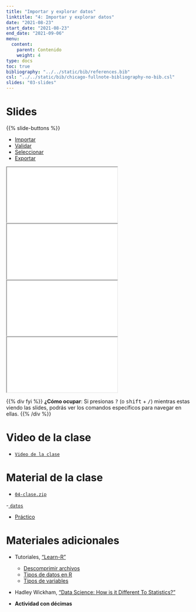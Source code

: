 ```yaml
---
title: "Importar y explorar datos"
linktitle: "4: Importar y explorar datos"
date: "2021-08-23"
start_date: "2021-08-23"
end_date: "2021-09-06"
menu:
  content:
    parent: Contenido
    weight: 4
type: docs
toc: true
bibliography: "../../static/bib/references.bib"
csl: "../../static/bib/chicago-fullnote-bibliography-no-bib.csl"
slides: "03-slides"
---
```


# Slides

{{% slide-buttons %}}

<ul class="nav nav-tabs" id="slide-tabs" role="tablist">
<li class="nav-item">
<a class="nav-link active" id="importar-tab" data-toggle="tab" href="#importar" role="tab" aria-controls="importar" aria-selected="true">Importar</a>
</li>
<li class="nav-item">
<a class="nav-link" id="validar-tab" data-toggle="tab" href="#validar" role="tab" aria-controls="validar" aria-selected="false">Validar</a>
</li>
<li class="nav-item">
<a class="nav-link" id="seleccionar-tab" data-toggle="tab" href="#seleccionar" role="tab" aria-controls="seleccionar" aria-selected="false">Seleccionar</a>
</li>
<li class="nav-item">
<a class="nav-link" id="exportar-tab" data-toggle="tab" href="#exportar" role="tab" aria-controls="exportar" aria-selected="false">Exportar</a>
</li>
</ul>

<div id="slide-tabs" class="tab-content">

<div id="importar" class="tab-pane fade show active" role="tabpanel" aria-labelledby="importar-tab">

<div class="embed-responsive embed-responsive-16by9">

<iframe class="embed-responsive-item" src="/slides/04-slides.html#import">
</iframe>

</div>

</div>

<div id="validar" class="tab-pane fade" role="tabpanel" aria-labelledby="validar-tab">

<div class="embed-responsive embed-responsive-16by9">

<iframe class="embed-responsive-item" src="/slides/04-slides.html#renv">
</iframe>

</div>

</div>

<div id="seleccionar" class="tab-pane fade" role="tabpanel" aria-labelledby="seleccionar-tab">

<div class="embed-responsive embed-responsive-16by9">

<iframe class="embed-responsive-item" src="/slides/04-slides.html#rcom">
</iframe>

</div>

</div>

<div id="exportar" class="tab-pane fade" role="tabpanel" aria-labelledby="exportar-tab">

<div class="embed-responsive embed-responsive-16by9">

<iframe class="embed-responsive-item" src="/slides/04-slides.html#exp">
</iframe>

</div>

</div>

</div>

{{% div fyi %}}
**¿Cómo ocupar**: Si presionas <kbd>?</kbd> (o <kbd>shift</kbd> + <kbd>/</kbd>) mientras estas viendo las slides, podrás ver los comandos específicos para navegar en ellas.
{{% /div %}}

# Video de la clase

-   [<i class="fas fa-video"></i> `Video de la clase`](https://zoom.us/rec/share/aKaz3bmSVg5iE7Sn8qeDVTrj3zoK_7HBkvMB46hhuH5C0trYK_V6YXqxbRwdpEMu.Y17bJ5f4XEiDn2qT?startTime=1629756672000)

# Material de la clase

-   [<i class="fas fa-file-archive"></i> `04-clase.zip`](https://github.com/learn-R/04-class/raw/main/04-clase.zip)

\-[<i class="fas fa-<Datos para la clase"></i> `datos`](https://drive.google.com/drive/folders/1Orgb3Qb9LcjTfjYMdIdy7SWd3xDMrTbG?usp=sharing)

-   [<i class="fas fa-laptop-code"></i> Práctico](/example/04-practico/)

# Materiales adicionales

-   <i class="fab fa-youtube"></i> Tutoriales, [“Learn-R”](https://www.youtube.com/watch?v=UOoMzaWOQJA)

    -   [<i class="fas fa-file-o"></i> Descomprimir archivos](/resource/unzipping)
    -   [<i class="fas fa-file-o"></i> Tipos de datos en R](/resource/r-data-types-example)
    -   [<i class="fas fa-file-o"></i> Tipos de variables](/resource/r-data-types)

-   <i class="fas fa-book"></i> Hadley Wickham, [“Data Science: How is it Different To Statistics?”](http://bulletin.imstat.org/2014/09/data-science-how-is-it-different-to-statistics%E2%80%89/)

-   **Actividad con décimas**
